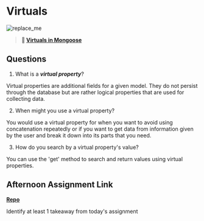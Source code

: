 # Virtuals

![replace_me](https://codeworks.blob.core.windows.net/public/assets/img/illustrations/placeholder.svg)

> **📖 [Virtuals in Mongoose](https://codeworksacademy.com/fs-student-guide/resources/wk5/04-Virtuals)**

## Questions

1. What is a ***virtual property***?

Virtual properties are additional fields for a given model. They do not persist through the database but are rather logical properties that are used for collecting data.

2. When might you use a virtual property? 

You would use a virtual property for when you want to avoid using concatenation repeatedly or if you want to get data from information given by the user and break it down into its parts that you need.

3. How do you search by a virtual property's value?

You can use the 'get' method to search and return values using virtual properties.

## Afternoon Assignment Link

**[Repo](https://github.com/jsphbowers/<ASSIGNMENT_REPO>)**

Identify at least 1 takeaway from today's assignment
